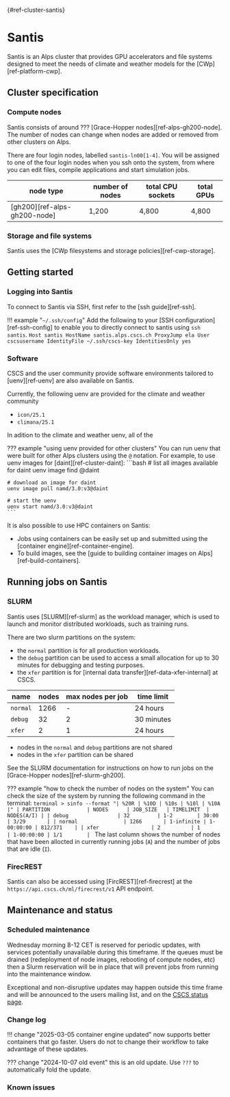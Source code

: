 [](){#ref-cluster-santis}
# Santis

Santis is an Alps cluster that provides GPU accelerators and file systems designed to meet the needs of climate and weather models for the [CWp][ref-platform-cwp].

## Cluster specification

### Compute nodes

Santis consists of around ??? [Grace-Hopper nodes][ref-alps-gh200-node].
The number of nodes can change when nodes are added or removed from other clusters on Alps.

There are four login nodes, labelled `santis-ln00[1-4]`.
You will be assigned to one of the four login nodes when you ssh onto the system, from where you can edit files, compile applications and start simulation jobs.

| node type | number of nodes | total CPU sockets | total GPUs |
|-----------|--------| ----------------- | ---------- |
| [gh200][ref-alps-gh200-node] | 1,200 | 4,800 | 4,800 |

### Storage and file systems

Santis uses the [CWp filesystems and storage policies][ref-cwp-storage].

## Getting started

### Logging into Santis

To connect to Santis via SSH, first refer to the [ssh guide][ref-ssh].

!!! example "`~/.ssh/config`"
    Add the following to your [SSH configuration][ref-ssh-config] to enable you to directly connect to santis using `ssh santis`.
    ```
    Host santis
        HostName santis.alps.cscs.ch
        ProxyJump ela
        User cscsusername
        IdentityFile ~/.ssh/cscs-key
        IdentitiesOnly yes
    ```

### Software

CSCS and the user community provide software environments tailored to  [uenv][ref-uenv] are also available on Santis.

Currently, the following uenv are provided for the climate and weather community

* `icon/25.1`
* `climana/25.1`

In adition to the climate and weather uenv, all of the 

??? example "using uenv provided for other clusters"
    You can run uenv that were built for other Alps clusters using the `@` notation.
    For example, to use uenv images for [daint][ref-cluster-daint]:
    ```bash
    # list all images available for daint
    uenv image find @daint

    # download an image for daint
    uenv image pull namd/3.0:v3@daint

    # start the uenv
    uenv start namd/3.0:v3@daint
    ```

It is also possible to use HPC containers on Santis:

* Jobs using containers can be easily set up and submitted using the [container engine][ref-container-engine].
* To build images, see the [guide to building container images on Alps][ref-build-containers].


## Running jobs on Santis

### SLURM

Santis uses [SLURM][ref-slurm] as the workload manager, which is used to launch and monitor distributed workloads, such as training runs.

There are two slurm partitions on the system:

* the `normal` partition is for all production workloads.
* the `debug` partition can be used to access a small allocation for up to 30 minutes for debugging and testing purposes.
* the `xfer` partition is for [internal data transfer][ref-data-xfer-internal] at CSCS.

| name | nodes  | max nodes per job | time limit |
| --   | --     | --                | -- |
| `normal` | 1266       | -    | 24 hours |
| `debug`  | 32         | 2    | 30 minutes |
| `xfer`   | 2          | 1    | 24 hours |

* nodes in the `normal` and `debug` partitions are not shared
* nodes in the `xfer` partition can be shared

See the SLURM documentation for instructions on how to run jobs on the [Grace-Hopper nodes][ref-slurm-gh200].

??? example "how to check the number of nodes on the system"
    You can check the size of the system by running the following command in the terminal:
    ```terminal
    > sinfo --format "| %20R | %10D | %10s | %10l | %10A |"
    | PARTITION            | NODES      | JOB_SIZE   | TIMELIMIT  | NODES(A/I) |
    | debug                | 32         | 1-2        | 30:00      | 3/29       |
    | normal               | 1266       | 1-infinite | 1-00:00:00 | 812/371    |
    | xfer                 | 2          | 1          | 1-00:00:00 | 1/1        |
    ```
    The last column shows the number of nodes that have been allocted in currently running jobs (`A`) and the number of jobs that are idle (`I`).

### FirecREST

Santis can also be accessed using [FircREST][ref-firecrest] at the `https://api.cscs.ch/ml/firecrest/v1` API endpoint.

## Maintenance and status

### Scheduled maintenance

Wednesday morning 8-12 CET is reserved for periodic updates, with services potentially unavailable during this timeframe. If the queues must be drained (redeployment of node images, rebooting of compute nodes, etc) then a Slurm reservation will be in place that will prevent jobs from running into the maintenance window. 

Exceptional and non-disruptive updates may happen outside this time frame and will be announced to the users mailing list, and on the [CSCS status page](https://status.cscs.ch).

### Change log

!!! change "2025-03-05 container engine updated"
    now supports better containers that go faster. Users do not to change their workflow to take advantage of these updates.

??? change "2024-10-07 old event"
    this is an old update. Use `???` to automatically fold the update.

### Known issues

